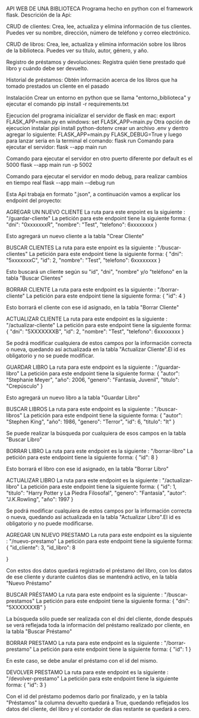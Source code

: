 API WEB DE UNA BIBLIOTECA
Programa hecho en python con el framework flask.
Descrición de la Api:

CRUD de clientes: Crea, lee, actualiza y elimina información de tus clientes. Puedes ver su nombre, dirección, número de teléfono y correo electrónico.

CRUD de libros: Crea, lee, actualiza y elimina información sobre los libros de la biblioteca. Puedes ver su título, autor, género, y año.

Registro de préstamos y devoluciones: Registra quién tiene prestado qué libro y cuándo debe ser devuelto.

Historial de préstamos: Obtén información acerca de los libros que ha tomado prestados un cliente en el pasado

Instalación
Crear un entorno en python que se llama "entorno_biblioteca" y ejecutar el comando
pip install -r requirements.txt
 
Ejecucion del programa
inicializar el servidor de flask
en mac: export FLASK_APP=main.py
en windows: set FLASK_APP=main.py
Otra opción de ejecucion
instalar pipi install python-dotenv
crear un archivo .env y dentro agregar lo siguiente:  FLASK_APP=main.py FLASK_DEBUG=True
y luego para lanzar seria en la terminal el comando: flask run
Comando para ejecutar el servidor:
flask --app main run

Comando para ejecutar el servidor en otro puerto diferente por default es el 5000
flask --app main run -p 5002

Comando para ejecutar el servidor en modo debug, para realizar cambios en tiempo real
flask --app main --debug run

Esta Api trabaja en formato ".json", a continuación vamos a explicar los endpoint del proyecto:


AGREGAR UN NUEVO CLIENTE
La ruta para este enpoint es la siguiente : "/guardar-cliente"
La petición para este endpoint tiene la siguiente forma:
{
	"dni": "0xxxxxxxR",
	"nombre": "Test",
	"telefono": 6xxxxxxxx
}

Esto agregará un nuevo cliente a la tabla "Crear Cliente"


BUSCAR CLIENTES
La ruta para este enpoint es la siguiente : "/buscar-clientes"
La petición para este endpoint tiene la siguiente forma:
{
    "dni": "5xxxxxxxC",
    "id": 2,
    "nombre": "Test",
    "telefono": 6xxxxxxxx
}

Esto buscará un cliente según su "id", "dni", "nombre" y/o "teléfono" en la tabla "Buscar Clientes"


BORRAR CLIENTE
La ruta para este endpoint es la siguiente : "/borrar-cliente"
La petición para este endpoint tiene la siguiente forma:
{ 
	"id": 4
}

Esto borrará el cliente con ese id asignado, en la tabla "Borrar Cliente"


ACTUALIZAR CLIENTE
La ruta para este endpoint es la siguiente : "/actualizar-cliente"
La petición para este endpoint tiene la siguiente forma:
{
	"dni": "5XXXXXXXB",
	"id": 2,
	"nombre": "Test",
	"telefono": 6xxxxxxxx
}

Se podrá modificar cualquiera de estos campos por la información correcta o nueva, quedando así actualizada en la tabla "Actualizar Cliente".El id es obligatorio y no se puede modificar.


GUARDAR LIBRO
La ruta para este endpoint es la siguiente : "/guardar-libro"
La petición para este endpoint tiene la siguiente forma:
{
	"autor": "Stephanie Meyer",
	"año": 2006,
	"genero": "Fantasía, Juvenil",
	"titulo": "Crepúsculo"
}

Esto agregará un nuevo libro a la tabla "Guardar Libro"


BUSCAR LIBROS
La ruta para este endpoint es la siguiente : "/buscar-libros"
La petición para este endpoint tiene la siguiente forma:
{
		"autor": "Stephen King",
		"año": 1986,
		"genero": "Terror",
		"id": 6,
		"titulo": "It"
}

Se puede realizar la búsqueda por cualquiera de esos campos en la tabla "Buscar Libro"


BORRAR LIBRO
La ruta para este endpoint es la siguiente : "/borrar-libro"
La petición para este endpoint tiene la siguiente forma:
{
	"id": 8
}

Esto borrará el libro con ese id asignado, en la tabla "Borrar Libro"


ACTUALIZAR LIBRO
La ruta para este endpoint es la siguiente : "/actualizar-libro"
La petición para este endpoint tiene la siguiente forma:
{
	"id": 1,
	"titulo": "Harry Potter y La Piedra Filosofal",
	"genero": "Fantasía",
	"autor": "J.K.Rowling",
	"año": 1997
}

Se podrá modificar cualquiera de estos campos por la información correcta o nueva, quedando así actualizada en la tabla "Actualizar Libro".El id es obligatorio y no puede modificarse.


AGREGAR UN NUEVO PRESTAMO
La ruta para este endpoint es la siguiente : "/nuevo-prestamo"
La petición para este endpoint tiene la siguiente forma:
{
	"id_cliente": 3,
	"id_libro": 8

}

Con estos dos datos quedará registrado el préstamo del libro, con los datos de ese cliente y durante cuántos dias se mantendrá activo, en la tabla "Nuevo Préstamo"


BUSCAR PRÉSTAMO
La ruta para este endpoint es la siguiente : "/buscar-prestamos"
La petición para este endpoint tiene la siguiente forma:
{
	"dni": "5XXXXXXXB"
}

La búsqueda sólo puede ser realizada con el dni del cliente, donde después se verá reflejada toda la información del préstamo realizado por cliente, en la tabla "Buscar Préstamo"


BORRAR PRESTAMO
La ruta para este endpoint es la siguiente : "/borrar-prestamo"
La petición para este endpoint tiene la siguiente forma:
{
	"id": 1
}

En este caso, se debe anular el préstamo con el id del mismo.


DEVOLVER PRESTAMO
La ruta para este endpoint es la siguiente : "/devolver-prestamo"
La petición para este endpoint tiene la siguiente forma:
{
	"id": 3
}

Con el id del préstamo podemos darlo por finalizado, y en la tabla "Préstamos" la columna devuelto quedará a True, quedando reflejados los datos del cliente, del libro y el contador de dias restante se quedará a cero.

